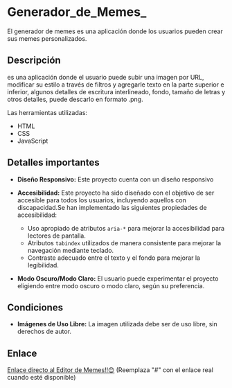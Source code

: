 # Generador_de_Memes_

El generador de memes es una aplicación donde los usuarios pueden crear sus memes personalizados.

## Descripción

es una aplicación donde el usuario puede subir una imagen por URL, modificar su estilo a través de filtros y agregarle texto en la parte superior e inferior, algunos detalles de escritura interlineado, fondo, tamaño de letras y otros detalles, puede descarlo en formato .png.

Las herramientas utilizadas:
- HTML <i class="fab fa-html5"></i>
- CSS <i class="fab fa-css3-alt"></i>
- JavaScript <i class="fab fa-js"></i>

## Detalles importantes

- **Diseño Responsivo:** Este proyecto cuenta con un diseño responsivo 
 


- **Accesibilidad:** Este proyecto ha sido diseñado con el objetivo de ser accesible para todos los usuarios, incluyendo aquellos con discapacidad.Se han implementado las siguientes propiedades de accesibilidad:
  - Uso apropiado de atributos `aria-*` para mejorar la accesibilidad para lectores de pantalla.
  - Atributos `tabindex` utilizados de manera consistente para mejorar la navegación mediante teclado.
  - Contraste adecuado entre el texto y el fondo para mejorar la legibilidad.


- **Modo Oscuro/Modo Claro:** El usuario puede experimentar el proyecto eligiendo entre modo oscuro o modo claro, según su preferencia.

## Condiciones

- **Imágenes de Uso Libre:** La imagen utilizada debe ser de uso libre, sin derechos de autor.

## Enlace

[Enlace directo al Editor de Memes!!😊](#) (Reemplaza "#" con el enlace real cuando esté disponible)

##
